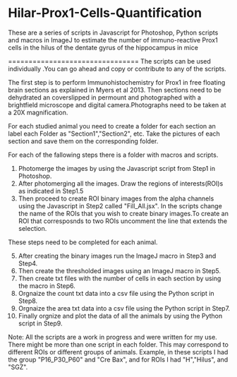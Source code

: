 Hilar-Prox1-Cells-Quantification
================================

These are a series of scripts in Javascript  for Photoshop, Python scripts and macros in ImageJ to estimate the number of immuno-reactive Prox1 cells in the hilus of the dentate gyrus of the hippocampus in mice

================================
The scripts can be used individually .You can go ahead and copy or contribute to any of the scripts.

The first step is to perform Immunohistochemistry for Prox1 in free floating brain sections as explained in Myers et al 2013. Then sections need to be  dehydrated an coverslipped in permount and photographed with a brightfield microscope and digital camera.Photographs need to be taken at a 20X magnification.

For each studied animal you need to create a folder for each section an label each Folder as "Section1","Section2", etc. 
Take the pictures of each section and save them on the corresponding folder.

For each of the fallowing steps there is a folder with macros and scripts.

1) Photomerge the images by using  the Javascript script from Step1 in Photoshop.
2) After photomerging all the images. Draw the regions of interests(ROI)s as indicated in Step1.5
3) Then proceed to create ROI binary images  from the alpha channels using the Javascript in Step2 called "Fill_All.jsx". 
In the scripts change the name of the ROIs that you wish to create binary images.To create an ROI that corresposnds to two ROIs uncomment the line that extends the selection.

 These steps need to be completed for each animal.

5) After creating the binary images run the ImageJ macro in Step3 and Step4.
6) Then create the thresholded images using an ImageJ macro in Step5.
7) Then create txt files with the number of cells in each section by using the macro in Step6.
8) Orgnaize the count txt data into a csv file using the Python script in Step8.
9) Orgnaize the area txt data into a csv file using the Python script in Step7.
10) Finally orgnize and plot the data of all the animals by using the Python script in Step9.

Note: All the scripts are a work in progress and were written for my use. There might be more than one script in each folder. This may correspond to different ROIs or different groups of animals.
Example, in these scripts I had the group "P16_P30_P60" and "Cre Bax", and  for ROIs I had "H","Hilus", and "SGZ".



